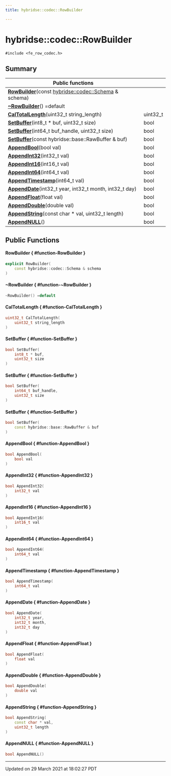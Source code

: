```yaml
---
title: hybridse::codec::RowBuilder

---
```

# hybridse::codec::RowBuilder



`#include <fe_row_codec.h>`

## Summary


|  Public functions|            |
| -------------- | -------------- |
|**[RowBuilder](/hybridse/usage/api/c++/Classes/classhybridse_1_1codec_1_1_row_builder.md#function-rowbuilder)**(const [hybridse::codec::Schema](/hybridse/usage/api/c++/Namespaces/namespacehybridse_1_1codec.md#typedef-schema) & schema)|  |
|**[~RowBuilder](/hybridse/usage/api/c++/Classes/classhybridse_1_1codec_1_1_row_builder.md#function-~rowbuilder)**() =default|  |
|**[CalTotalLength](/hybridse/usage/api/c++/Classes/classhybridse_1_1codec_1_1_row_builder.md#function-caltotallength)**(uint32_t string_length)| uint32_t  |
|**[SetBuffer](/hybridse/usage/api/c++/Classes/classhybridse_1_1codec_1_1_row_builder.md#function-setbuffer)**(int8_t * buf, uint32_t size)| bool  |
|**[SetBuffer](/hybridse/usage/api/c++/Classes/classhybridse_1_1codec_1_1_row_builder.md#function-setbuffer)**(int64_t buf_handle, uint32_t size)| bool  |
|**[SetBuffer](/hybridse/usage/api/c++/Classes/classhybridse_1_1codec_1_1_row_builder.md#function-setbuffer)**(const hybridse::base::RawBuffer & buf)| bool  |
|**[AppendBool](/hybridse/usage/api/c++/Classes/classhybridse_1_1codec_1_1_row_builder.md#function-appendbool)**(bool val)| bool  |
|**[AppendInt32](/hybridse/usage/api/c++/Classes/classhybridse_1_1codec_1_1_row_builder.md#function-appendint32)**(int32_t val)| bool  |
|**[AppendInt16](/hybridse/usage/api/c++/Classes/classhybridse_1_1codec_1_1_row_builder.md#function-appendint16)**(int16_t val)| bool  |
|**[AppendInt64](/hybridse/usage/api/c++/Classes/classhybridse_1_1codec_1_1_row_builder.md#function-appendint64)**(int64_t val)| bool  |
|**[AppendTimestamp](/hybridse/usage/api/c++/Classes/classhybridse_1_1codec_1_1_row_builder.md#function-appendtimestamp)**(int64_t val)| bool  |
|**[AppendDate](/hybridse/usage/api/c++/Classes/classhybridse_1_1codec_1_1_row_builder.md#function-appenddate)**(int32_t year, int32_t month, int32_t day)| bool  |
|**[AppendFloat](/hybridse/usage/api/c++/Classes/classhybridse_1_1codec_1_1_row_builder.md#function-appendfloat)**(float val)| bool  |
|**[AppendDouble](/hybridse/usage/api/c++/Classes/classhybridse_1_1codec_1_1_row_builder.md#function-appenddouble)**(double val)| bool  |
|**[AppendString](/hybridse/usage/api/c++/Classes/classhybridse_1_1codec_1_1_row_builder.md#function-appendstring)**(const char * val, uint32_t length)| bool  |
|**[AppendNULL](/hybridse/usage/api/c++/Classes/classhybridse_1_1codec_1_1_row_builder.md#function-appendnull)**()| bool  |

## Public Functions

#### RowBuilder { #function-RowBuilder }

```cpp
explicit RowBuilder(
    const hybridse::codec::Schema & schema
)
```


#### ~RowBuilder { #function-~RowBuilder }

```cpp
~RowBuilder() =default
```


#### CalTotalLength { #function-CalTotalLength }

```cpp
uint32_t CalTotalLength(
    uint32_t string_length
)
```


#### SetBuffer { #function-SetBuffer }

```cpp
bool SetBuffer(
    int8_t * buf,
    uint32_t size
)
```


#### SetBuffer { #function-SetBuffer }

```cpp
bool SetBuffer(
    int64_t buf_handle,
    uint32_t size
)
```


#### SetBuffer { #function-SetBuffer }

```cpp
bool SetBuffer(
    const hybridse::base::RawBuffer & buf
)
```


#### AppendBool { #function-AppendBool }

```cpp
bool AppendBool(
    bool val
)
```


#### AppendInt32 { #function-AppendInt32 }

```cpp
bool AppendInt32(
    int32_t val
)
```


#### AppendInt16 { #function-AppendInt16 }

```cpp
bool AppendInt16(
    int16_t val
)
```


#### AppendInt64 { #function-AppendInt64 }

```cpp
bool AppendInt64(
    int64_t val
)
```


#### AppendTimestamp { #function-AppendTimestamp }

```cpp
bool AppendTimestamp(
    int64_t val
)
```


#### AppendDate { #function-AppendDate }

```cpp
bool AppendDate(
    int32_t year,
    int32_t month,
    int32_t day
)
```


#### AppendFloat { #function-AppendFloat }

```cpp
bool AppendFloat(
    float val
)
```


#### AppendDouble { #function-AppendDouble }

```cpp
bool AppendDouble(
    double val
)
```


#### AppendString { #function-AppendString }

```cpp
bool AppendString(
    const char * val,
    uint32_t length
)
```


#### AppendNULL { #function-AppendNULL }

```cpp
bool AppendNULL()
```


-------------------------------

Updated on 29 March 2021 at 18:02:27 PDT
